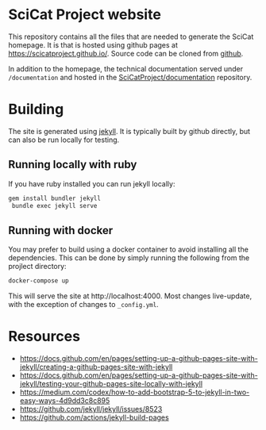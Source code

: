 # SciCat Project website

This repository contains all the files that are needed to generate the SciCat homepage.
It is that is hosted using github pages at https://scicatproject.github.io/. Source
code can be cloned from [github](https://github.com/SciCatProject/scicatproject.github.io).

In addition to the homepage, the technical documentation served under `/documentation`
and hosted in the [SciCatProject/documentation](https://github.com/SciCatProject/documentation)
repository.

# Building

The site is generated using [jekyll](https://jekyllrb.com/). It is typically built by
github directly, but can also be run locally for testing.

## Running locally with ruby

If you have ruby installed you can run jekyll locally:

```bash
gem install bundler jekyll
 bundle exec jekyll serve
```

## Running with docker

You may prefer to build using a docker container to avoid installing all the dependencies.
This can be done by simply running the following from the projlect directory:

```bash
docker-compose up
```

This will serve the site at http://localhost:4000. Most changes live-update, with the
exception of changes to `_config.yml`.


# Resources
- https://docs.github.com/en/pages/setting-up-a-github-pages-site-with-jekyll/creating-a-github-pages-site-with-jekyll
- https://docs.github.com/en/pages/setting-up-a-github-pages-site-with-jekyll/testing-your-github-pages-site-locally-with-jekyll
- https://medium.com/codex/how-to-add-bootstrap-5-to-jekyll-in-two-easy-ways-4d9dd3c8c895
- https://github.com/jekyll/jekyll/issues/8523
- https://github.com/actions/jekyll-build-pages
